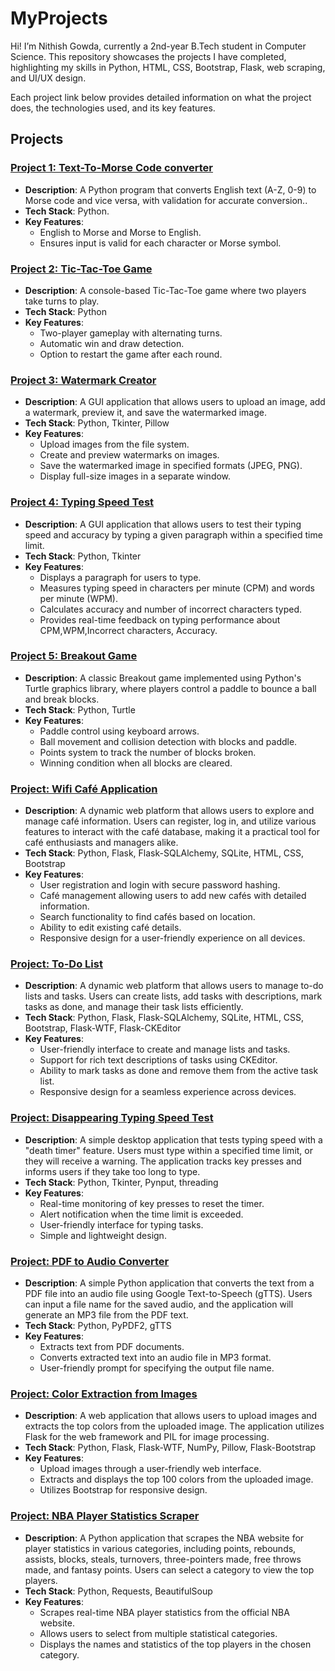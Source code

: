 # MyProjects
Hi! I’m Nithish Gowda, currently a 2nd-year B.Tech student in Computer Science. This repository showcases the projects I have completed, highlighting my skills in Python, HTML, CSS, Bootstrap, Flask, web scraping, and UI/UX design.

Each project link below provides detailed information on what the project does, the technologies used, and its key features.

## Projects

### [Project 1: Text-To-Morse Code converter](https://github.com/nghn0/text-to-morse-code-converter)
- **Description**: A Python program that converts English text (A-Z, 0-9) to Morse code and vice versa, with validation for accurate conversion..
- **Tech Stack**: Python.
- **Key Features**:
  - English to Morse and Morse to English.
  - Ensures input is valid for each character or Morse symbol.


### [Project 2: Tic-Tac-Toe Game](https://github.com/nghn0/tic-tac-toe)
- **Description**: A console-based Tic-Tac-Toe game where two players take turns to play.
- **Tech Stack**: Python
- **Key Features**: 
  - Two-player gameplay with alternating turns.
  - Automatic win and draw detection.
  - Option to restart the game after each round.


### [Project 3: Watermark Creator](https://github.com/nghn0/watermark-creator)
- **Description**: A GUI application that allows users to upload an image, add a watermark, preview it, and save the watermarked image.
- **Tech Stack**: Python, Tkinter, Pillow
- **Key Features**: 
  - Upload images from the file system.
  - Create and preview watermarks on images.
  - Save the watermarked image in specified formats (JPEG, PNG).
  - Display full-size images in a separate window.


### [Project 4: Typing Speed Test](https://github.com/nghn0/typing-speed-test)
- **Description**: A GUI application that allows users to test their typing speed and accuracy by typing a given paragraph within a specified time limit.
- **Tech Stack**: Python, Tkinter
- **Key Features**: 
  - Displays a paragraph for users to type.
  - Measures typing speed in characters per minute (CPM) and words per minute (WPM).
  - Calculates accuracy and number of incorrect characters typed.
  - Provides real-time feedback on typing performance about CPM,WPM,Incorrect characters, Accuracy.


### [Project 5: Breakout Game](https://github.com/nghn0/breakout-game)
- **Description**: A classic Breakout game implemented using Python's Turtle graphics library, where players control a paddle to bounce a ball and break blocks.
- **Tech Stack**: Python, Turtle
- **Key Features**: 
  - Paddle control using keyboard arrows.
  - Ball movement and collision detection with blocks and paddle.
  - Points system to track the number of blocks broken.
  - Winning condition when all blocks are cleared.


### [Project: Wifi Café Application](https://github.com/nghn0/wifi-cafe)
- **Description**: A dynamic web platform that allows users to explore and manage café information. Users can register, log in, and utilize various features to interact with the café database, making it a practical tool for café enthusiasts and managers alike.
- **Tech Stack**: Python, Flask, Flask-SQLAlchemy, SQLite, HTML, CSS, Bootstrap
- **Key Features**: 
  - User registration and login with secure password hashing.
  - Café management allowing users to add new cafés with detailed information.
  - Search functionality to find cafés based on location.
  - Ability to edit existing café details.
  - Responsive design for a user-friendly experience on all devices.


### [Project: To-Do List](https://github.com/nghn0/to-do-list)
- **Description**: A dynamic web platform that allows users to manage to-do lists and tasks. Users can create lists, add tasks with descriptions, mark tasks as done, and manage their task lists efficiently.
- **Tech Stack**: Python, Flask, Flask-SQLAlchemy, SQLite, HTML, CSS, Bootstrap, Flask-WTF, Flask-CKEditor
- **Key Features**: 
  - User-friendly interface to create and manage lists and tasks.
  - Support for rich text descriptions of tasks using CKEditor.
  - Ability to mark tasks as done and remove them from the active task list.
  - Responsive design for a seamless experience across devices.


### [Project: Disappearing Typing Speed Test](https://github.com/nghn0/disappearing-typing-speed-test)
- **Description**: A simple desktop application that tests typing speed with a "death timer" feature. Users must type within a specified time limit, or they will receive a warning. The application tracks key presses and informs users if they take too long to type.
- **Tech Stack**: Python, Tkinter, Pynput, threading
- **Key Features**: 
  - Real-time monitoring of key presses to reset the timer.
  - Alert notification when the time limit is exceeded.
  - User-friendly interface for typing tasks.
  - Simple and lightweight design.

### [Project: PDF to Audio Converter](https://github.com/nghn0/pdf-to-audiobook)
- **Description**: A simple Python application that converts the text from a PDF file into an audio file using Google Text-to-Speech (gTTS). Users can input a file name for the saved audio, and the application will generate an MP3 file from the PDF text.
- **Tech Stack**: Python, PyPDF2, gTTS
- **Key Features**: 
  - Extracts text from PDF documents.
  - Converts extracted text into an audio file in MP3 format.
  - User-friendly prompt for specifying the output file name.


### [Project: Color Extraction from Images](https://github.com/nghn0/Color-Extraction-from-Images)
- **Description**: A web application that allows users to upload images and extracts the top colors from the uploaded image. The application utilizes Flask for the web framework and PIL for image processing.
- **Tech Stack**: Python, Flask, Flask-WTF, NumPy, Pillow, Flask-Bootstrap
- **Key Features**: 
  - Upload images through a user-friendly web interface.
  - Extracts and displays the top 100 colors from the uploaded image.
  - Utilizes Bootstrap for responsive design.


### [Project: NBA Player Statistics Scraper](https://github.com/nghn0/NBA-Player-Statistics-Scraper)
- **Description**: A Python application that scrapes the NBA website for player statistics in various categories, including points, rebounds, assists, blocks, steals, turnovers, three-pointers made, free throws made, and fantasy points. Users can select a category to view the top players.
- **Tech Stack**: Python, Requests, BeautifulSoup
- **Key Features**: 
  - Scrapes real-time NBA player statistics from the official NBA website.
  - Allows users to select from multiple statistical categories.
  - Displays the names and statistics of the top players in the chosen category.


    
